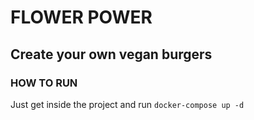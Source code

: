 # FLOWER POWER
## Create your own vegan burgers

### HOW TO RUN
Just get inside the project and run
`docker-compose up -d`